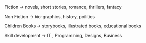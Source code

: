 Fiction -> novels, short stories, romance, thrillers, fantacy

Non Fiction -> bio-graphics, history, poilitics

Children Books -> storybooks, illustrated books, educational books 

Skill development  -> IT , Programming, Designs, Business 


